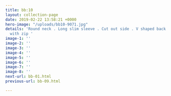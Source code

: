 ```yaml
---
title: bb:10
layout: collection-page
date: 2019-02-22 13:58:21 +0000
hero-image: "/uploads/bb10-9071.jpg"
details: 'Round neck . Long slim sleeve . Cut out side . V shaped back . Side split
  with zip '
image-1: ''
image-2: ''
image-3: ''
image-4: ''
image-5: ''
image-6: ''
image-7: ''
image-8: ''
next-url: bb-01.html
previous-url: bb-09.html

---
```

